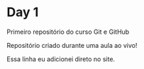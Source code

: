 # Day 1
 Primeiro repositório do curso Git e GitHub

Repositório criado durante uma aula ao vivo!

Essa linha eu adicionei direto no site.
